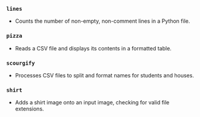 ### `lines`
- Counts the number of non-empty, non-comment lines in a Python file.

### `pizza`
- Reads a CSV file and displays its contents in a formatted table.

### `scourgify`
- Processes CSV files to split and format names for students and houses.

### `shirt`
- Adds a shirt image onto an input image, checking for valid file extensions.
